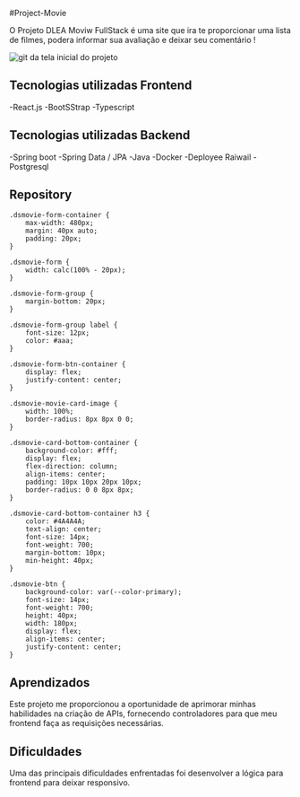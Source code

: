 #Project-Movie

O Projeto DLEA Moviw FullStack é uma  site que ira te proporcionar uma lista de filmes, podera informar sua avaliação e deixar seu comentário !

 <img src="../assets/img/movie.gif" alt="git da tela inicial do projeto">







## Tecnologias utilizadas Frontend
-React.js
-BootSStrap
-Typescript

## Tecnologias utilizadas Backend
-Spring boot
-Spring Data / JPA
-Java
-Docker
-Deployee Raiwail
-Postgresql

## Repository
```
.dsmovie-form-container {
    max-width: 480px;
    margin: 40px auto;
    padding: 20px;
}

.dsmovie-form {
    width: calc(100% - 20px);
}

.dsmovie-form-group {
    margin-bottom: 20px;
}

.dsmovie-form-group label {
    font-size: 12px;
    color: #aaa;
}

.dsmovie-form-btn-container {
    display: flex;
    justify-content: center;
}

.dsmovie-movie-card-image {
    width: 100%;
    border-radius: 8px 8px 0 0;
}

.dsmovie-card-bottom-container {
    background-color: #fff;
    display: flex;
    flex-direction: column;
    align-items: center;
    padding: 10px 10px 20px 10px;
    border-radius: 0 0 8px 8px;
}

.dsmovie-card-bottom-container h3 {
    color: #4A4A4A;
    text-align: center;
    font-size: 14px;
    font-weight: 700;
    margin-bottom: 10px;
    min-height: 40px;
}

.dsmovie-btn {
    background-color: var(--color-primary);
    font-size: 14px;
    font-weight: 700;
    height: 40px;
    width: 180px;
    display: flex;
    align-items: center;
    justify-content: center;
}
```

## Aprendizados
Este projeto me proporcionou a oportunidade de aprimorar minhas habilidades na criação de APIs, fornecendo controladores para que meu frontend faça as requisições necessárias.

## Dificuldades
Uma das principais dificuldades enfrentadas foi desenvolver a lógica para frontend  para deixar responsivo.
